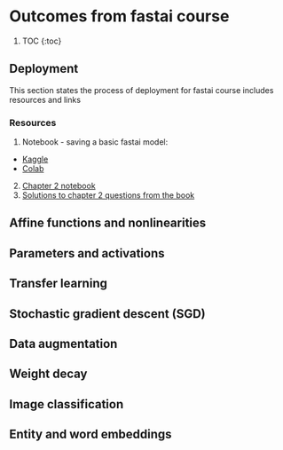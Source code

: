 # Outcomes from fastai course

1. TOC
{:toc}

## Deployment
This section states the process of deployment for fastai course includes resources and links

### Resources
1. Notebook - saving a basic fastai model:
- [Kaggle](https://www.kaggle.com/code/jhoward/saving-a-basic-fastai-model)
- [Colab](https://colab.research.google.com/drive/1M-mzhZdFQ2XWBSbLCuKzrmLsm0aLEYxQ?usp=sharing)
2. [Chapter 2 notebook](https://github.com/fastai/fastbook/blob/master/02_production.ipynb)
3. [Solutions to chapter 2 questions from the book](https://forums.fast.ai/t/fastbook-chapter-2-questionnaire-solutions-wiki/66392)


## Affine functions and nonlinearities


## Parameters and activations


## Transfer learning


## Stochastic gradient descent (SGD)


## Data augmentation


## Weight decay


## Image classification


## Entity and word embeddings



